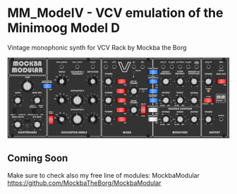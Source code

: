 # MM_ModelV - VCV emulation of the Minimoog Model D
Vintage monophonic synth for VCV Rack by Mockba the Borg

![Alt text](./screenshot.png)

## Coming Soon

Make sure to check also my free line of modules: MockbaModular
https://github.com/MockbaTheBorg/MockbaModular

